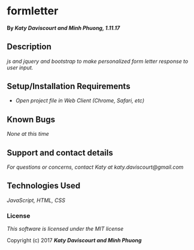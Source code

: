 # formletter

#### By _**Katy Daviscourt and Minh Phuong,** 1.11.17_

## Description

_js and jquery and bootstrap to make personalized form letter response to user input._

## Setup/Installation Requirements

* _Open project file in Web Client (Chrome, Safari, etc)_

## Known Bugs

_None at this time_

## Support and contact details

_For questions or concerns, contact Katy at katy.daviscourt@gmail.com_

## Technologies Used

_JavaScript, HTML, CSS_

### License

*This software is licensed under the MIT license*

Copyright (c) 2017 **_Katy Daviscourt and Minh Phuong_**

